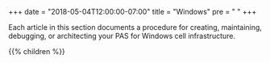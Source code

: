+++
date = "2018-05-04T12:00:00-07:00"
title = "Windows"
pre = "<i class='fa fa-server'></i> "
+++

Each article in this section documents a procedure for creating, maintaining, debugging, or architecting your PAS for Windows cell infrastructure.

{{% children %}}

